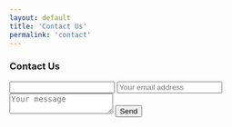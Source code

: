 ```yaml
---
layout: default
title: 'Contact Us'
permalink: 'contact'
---
```


<div id="contact">
  <h3>Contact Us</h3>
  <div id="contact-form">
    <form action="https://formspree.io/f/mnqogogl" method="POST">
      <input type="text" name="name">
      <input type="email" name="_replyto" placeholder="Your email address" required>
      <textarea name="message" placeholder="Your message" required></textarea>      
      <button type="submit">Send</button>
    </form>
  </div>
</div>
